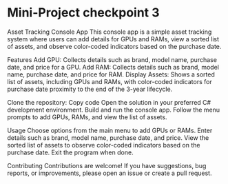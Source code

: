 # Mini-Project checkpoint 3



Asset Tracking Console App
This console app is a simple asset tracking system where users can add details for GPUs and RAMs, view a sorted list of assets, and observe color-coded indicators based on the purchase date.

Features
Add GPU: Collects details such as brand, model name, purchase date, and price for a GPU.
Add RAM: Collects details such as brand, model name, purchase date, and price for RAM.
Display Assets: Shows a sorted list of assets, including GPUs and RAMs, with color-coded indicators for purchase date proximity to the end of the 3-year lifecycle.


Clone the repository:
Copy code
Open the solution in your preferred C# development environment.
Build and run the console app.
Follow the menu prompts to add GPUs, RAMs, and view the list of assets.

Usage
Choose options from the main menu to add GPUs or RAMs.
Enter details such as brand, model name, purchase date, and price.
View the sorted list of assets to observe color-coded indicators based on the purchase date.
Exit the program when done.

Contributing
Contributions are welcome! If you have suggestions, bug reports, or improvements, please open an issue or create a pull request.
